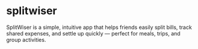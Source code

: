 # splitwiser

SplitWiser is a simple, intuitive app that helps friends easily split bills, track shared expenses, and settle up quickly — perfect for meals, trips, and group activities.
